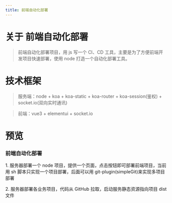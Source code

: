```yaml
---
title: 前端自动化部署
---
```


# 关于 前端自动化部署

> 前端自动化部署项目，用 js 写一个 CI、CD 工具，主要是为了方便前端开发项目快速部署，使用 node 打造一个自动化部署工具。

# 技术框架
> 服务端：node + koa + koa-static + koa-router + koa-session(鉴权) + socket.io(双向实时通讯)

> 前端：vue3 + elementui + socket.io
# 预览

<el-tabs tab-position="left" style="height: 380px" class="demo-tabs">
  <el-tab-pane label="前端自动化部署">
    <h3>前端自动化部署</h3>
    <p>1. 服务器部署一个 node 项目，提供一个页面，点击按钮即可部署前端项目，当前用 sh 脚本只实现一个项目部署，后面可以用 git-plugin(simpleGit)来实现多项目部署</p>
    <p>2. 服务器部署各业务项目，代码从 GitHub 拉取，启动服务静态资源指向项目 dist 文件</p>
    <el-carousel :interval="4000" type="card">
      <el-carousel-item v-for="item in imgList2" :key="item">
        <img :src="item" >
      </el-carousel-item>
    </el-carousel>
  </el-tab-pane>
</el-tabs>

<script>
  export default {
    data() {
      return {
        imgList2:[],
      }
    },
    mounted(){
      for(var i = 1 ;i < 3 ;i++){
        this.imgList2.push('/vue-press/project/个人项目/前端自动化部署/'+i+'.png')
      }
    }
  }
</script>